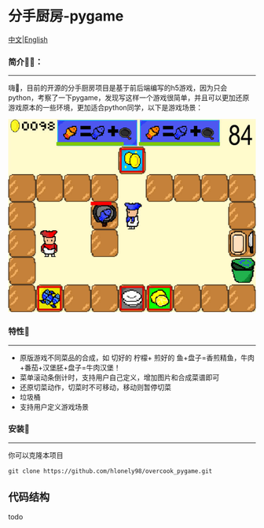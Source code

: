 # 分手厨房-pygame

[中文](/readme.ch.md)|[English](/readme.md)

### 简介🤸‍♂️：

-----

嗨👋，目前的开源的分手厨房项目是基于前后端编写的h5游戏，因为只会python，考察了一下pygame，发现写这样一个游戏很简单，并且可以更加还原游戏原本的一些环境，更加适合python同学，以下是游戏场景：

![Project Image](main.jpg "Project Image")

### 特性👦

----

- 原版游戏不同菜品的合成，如  切好的 柠檬+ 煎好的 鱼+盘子=香煎精鱼，牛肉+番茄+汉堡胚+盘子=牛肉汉堡！
- 菜单滚动条倒计时，支持用户自己定义，增加图片和合成菜谱即可
- 还原切菜动作，切菜时不可移动，移动则暂停切菜
- 垃圾桶
- 支持用户定义游戏场景

### 安装🚗

---

你可以克隆本项目

```git
git clone https://github.com/hlonely98/overcook_pygame.git
```

## 代码结构

todo

